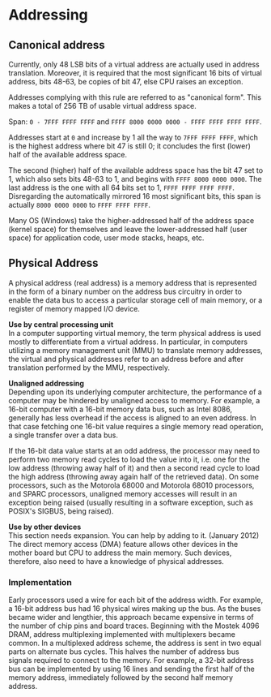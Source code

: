 # Addressing

## Canonical address
Currently, only 48 LSB bits of a virtual address are actually used in address translation. Moreover, it is required that the most significant 16 bits of virtual address, bits 48-63, be copies of bit 47, else CPU raises an exception.

Addresses complying with this rule are referred to as "canonical form". This makes a total of 256 TB of usable virtual address space.

Span: `0 - 7FFF FFFF FFFF` and `FFFF 8000 0000 0000 - FFFF FFFF FFFF FFFF`.

Addresses start at `0` and increase by 1 all the way to `7FFF FFFF FFFF`, which is the highest address where bit 47 is still 0; it concludes the first (lower) half of the available address space.

The second (higher) half of the available address space has the bit 47 set to 1, which also sets bits 48-63 to 1, and begins with `FFFF 8000 0000 0000`. The last address is the one with all 64 bits set to 1, `FFFF FFFF FFFF FFFF`. Disregarding the automatically mirrored 16 most significant bits, this span is actually `8000 0000 0000` to `FFFF FFFF FFFF`.

Many OS (Windows) take the higher-addressed half of the address space (kernel space) for themselves and leave the lower-addressed half (user space) for application code, user mode stacks, heaps, etc.


## Physical Address
A physical address (real address) is a memory address that is represented in the form of a binary number on the address bus circuitry in order to enable the data bus to access a particular storage cell of main memory, or a register of memory mapped I/O device.

**Use by central processing unit**    
In a computer supporting virtual memory, the term physical address is used mostly to differentiate from a virtual address. In particular, in computers utilizing a memory management unit (MMU) to translate memory addresses, the virtual and physical addresses refer to an address before and after translation performed by the MMU, respectively.

**Unaligned addressing**     
Depending upon its underlying computer architecture, the performance of a computer may be hindered by unaligned access to memory. For example, a 16-bit computer with a 16-bit memory data bus, such as Intel 8086, generally has less overhead if the access is aligned to an even address. In that case fetching one 16-bit value requires a single memory read operation, a single transfer over a data bus.

If the 16-bit data value starts at an odd address, the processor may need to perform two memory read cycles to load the value into it, i.e. one for the low address (throwing away half of it) and then a second read cycle to load the high address (throwing away again half of the retrieved data). On some processors, such as the Motorola 68000 and Motorola 68010 processors, and SPARC processors, unaligned memory accesses will result in an exception being raised (usually resulting in a software exception, such as POSIX's SIGBUS, being raised).

**Use by other devices**       
This section needs expansion. You can help by adding to it. (January 2012)
The direct memory access (DMA) feature allows other devices in the mother board but CPU to address the main memory. Such devices, therefore, also need to have a knowledge of physical addresses.

### Implementation
Early processors used a wire for each bit of the address width. For example, a 16-bit address bus had 16 physical wires making up the bus. As the buses became wider and lengthier, this approach became expensive in terms of the number of chip pins and board traces. Beginning with the Mostek 4096 DRAM, address multiplexing implemented with multiplexers became common. In a multiplexed address scheme, the address is sent in two equal parts on alternate bus cycles. This halves the number of address bus signals required to connect to the memory. For example, a 32-bit address bus can be implemented by using 16 lines and sending the first half of the memory address, immediately followed by the second half memory address.
